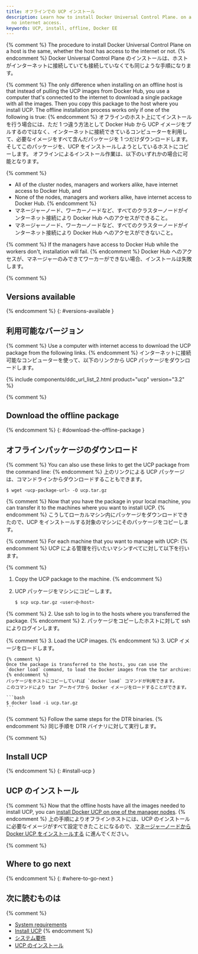 ```yaml
---
title: オフラインでの UCP インストール
description: Learn how to install Docker Universal Control Plane. on a machine with
  no internet access.
keywords: UCP, install, offline, Docker EE
---
```


{% comment %}
The procedure to install Docker Universal Control Plane on a host is the same,
whether the host has access to the internet or not.
{% endcomment %}
Docker Universal Control Plane のインストールは、ホストがインターネットに接続していても接続していなくても同じような手順になります。

{% comment %}
The only difference when installing on an offline host is that instead of
pulling the UCP images from Docker Hub, you use a computer that's connected
to the internet to download a single package with all the images. Then you
copy this package to the host where you install UCP. The offline installation
process works only if one of the following is true:
{% endcomment %}
オフラインのホスト上にてインストールを行う場合には、ただ 1 つ違う方法として Docker Hub から UCP イメージをプルするのではなく、インターネットに接続できているコンピューターを利用して、必要なイメージをすべて含んだパッケージを 1 つだけダウンロードします。
そしてこのパッケージを、UCP をインストールしようとしているホストにコピーします。
オフラインによるインストール作業は、以下のいずれかの場合に可能となります。

{% comment %}
-  All of the cluster nodes, managers and workers alike, have internet access
   to Docker Hub, and
-  None of the nodes, managers and workers alike, have internet access to
   Docker Hub.
{% endcomment %}
-  マネージャーノード、ワーカーノードなど、すべてのクラスターノードがインターネット接続により Docker Hub へのアクセスができること。
-  マネージャーノード、ワーカーノードなど、すべてのクラスターノードがインターネット接続により Docker Hub へのアクセスができないこと。

{% comment %}
If the managers have access to Docker Hub while the workers don't,
installation will fail.
{% endcomment %}
Docker Hub へのアクセスが、マネージャーのみできてワーカーができない場合、インストールは失敗します。

{% comment %}
## Versions available
{% endcomment %}
{: #versions-available }
## 利用可能なバージョン

{% comment %}
Use a computer with internet access to download the UCP package from the
following links.
{% endcomment %}
インターネットに接続可能なコンピューターを使って、以下のリンクから UCP パッケージをダウンロードします。

{% include components/ddc_url_list_2.html product="ucp" version="3.2" %}

{% comment %}
## Download the offline package
{% endcomment %}
{: #download-the-offline-package }
## オフラインパッケージのダウンロード

{% comment %}
You can also use these links to get the UCP package from the command
line:
{% endcomment %}
上のリンクによる UCP パッケージは、コマンドラインからダウンロードすることもできます。

```bash
$ wget <ucp-package-url> -O ucp.tar.gz
```

{% comment %}
Now that you have the package in your local machine, you can transfer it to
the machines where you want to install UCP.
{% endcomment %}
こうしてローカルマシン内にパッケージをダウンロードできたので、UCP をインストールする対象のマシンにそのパッケージをコピーします。

{% comment %}
For each machine that you want to manage with UCP:
{% endcomment %}
UCP による管理を行いたいマシンすべてに対して以下を行います。

{% comment %}
1.  Copy the UCP package to the machine.
{% endcomment %}
1.  UCP パッケージをマシンにコピーします。

    ```bash
    $ scp ucp.tar.gz <user>@<host>
    ```

{% comment %}
2.  Use ssh to log in to the hosts where you transferred the package.
{% endcomment %}
2.  パッケージをコピーしたホストに対して ssh によりログインします。

{% comment %}
3.  Load the UCP images.
{% endcomment %}
3.  UCP イメージをロードします。

    {% comment %}
    Once the package is transferred to the hosts, you can use the
    `docker load` command, to load the Docker images from the tar archive:
    {% endcomment %}
    パッケージをホストにコピーしていれば `docker load` コマンドが利用できます。
    このコマンドにより tar アーカイブから Docker イメージをロードすることができます。

    ```bash
    $ docker load -i ucp.tar.gz
    ```

{% comment %}
Follow the same steps for the DTR binaries.
{% endcomment %}
同じ手順を DTR バイナリに対して実行します。

{% comment %}
## Install UCP
{% endcomment %}
{: #install-ucp }
## UCP のインストール

{% comment %}
Now that the offline hosts have all the images needed to install UCP,
you can [install Docker UCP on one of the manager nodes](index.md).
{% endcomment %}
上の手順によりオフラインホストには、UCP のインストールに必要なイメージがすべて設定できたことになるので、[マネージャーノードから Docker UCP をインストールする](index.md) に進んでください。

{% comment %}
## Where to go next
{% endcomment %}
{: #where-to-go-next }
## 次に読むものは

{% comment %}
- [System requirements](system-requirements.md)
- [Install UCP](index.md)
{% endcomment %}
- [システム要件](system-requirements.md)
- [UCP のインストール](index.md)
